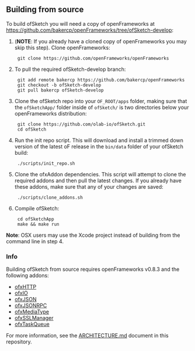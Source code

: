 ## Building from source

To build ofSketch you will need a copy of openFrameworks at <https://github.com/bakercp/openFrameworks/tree/ofSketch-develop>: 



1. (__NOTE__: If you already have a cloned copy of openFrameworks you may skip this step). Clone openFrameworks:

		git clone https://github.com/openFrameworks/openFrameworks

2. To pull the required ofSketch-develop branch:
		
		git add remote bakercp https://github.com/bakercp/openFrameworks
		git checkout -b ofSketch-develop
		git pull bakercp ofSketch-develop	

2. Clone the ofSketch repo into your `OF_ROOT/apps` folder, making sure that the `ofSketchApp/` folder inside of `ofSketch/` is two directories below your openFrameworks distribution:

		git clone https://github.com/olab-io/ofSketch.git
		cd ofSketch
		
3. Run the init repo script. This will download and install a trimmed down version of the latest oF release in the `bin/data` folder of your ofSketch build:

		./scripts/init_repo.sh
		
4. Clone the ofxAddon dependencies. This script will attempt to clone the required addons and then pull the latest changes. If you already have these addons, make sure that any of your changes are saved:

		./scripts/clone_addons.sh

5. Compile ofSketch:

		cd ofSketchApp
		make && make run


__Note__: OSX users may use the Xcode project instead of building from the command line in step 4.


### Info

Building ofSketch from source requires openFrameworks v0.8.3 and the following addons:

- [ofxHTTP](https://github.com/bakercp/ofxHTTP)
- [ofxIO](https://github.com/bakercp/ofxIO)
- [ofxJSON](https://github.com/bakercp/ofxJSON)
- [ofxJSONRPC](https://github.com/bakercp/ofxJSONRPC)
- [ofxMediaType](https://github.com/bakercp/ofxMediaType)
- [ofxSSLManager](https://github.com/bakercp/ofxSSLManager)
- [ofxTaskQueue](https://github.com/bakercp/ofxTaskQueue)

For more information, see the [ARCHITECTURE.md](ARCHITECTURE.md) document in this repository.

